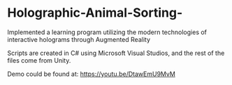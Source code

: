 # Holographic-Animal-Sorting-
Implemented a learning program utilizing the modern technologies of interactive holograms through Augmented Reality

Scripts are created in C# using Microsoft Visual Studios, and the rest of the files come from Unity. 

Demo could be found at: https://youtu.be/DtawEmU9MvM
